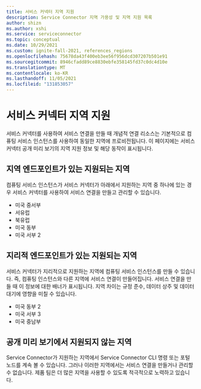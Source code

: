 ```yaml
---
title: 서비스 커넥터 지역 지원
description: Service Connector 지역 가용성 및 지역 지원 목록
author: shizn
ms.author: xshi
ms.service: serviceconnector
ms.topic: conceptual
ms.date: 10/29/2021
ms.custom: ignite-fall-2021, references_regions
ms.openlocfilehash: 75678da43f400eb3ee56f956dcd307207b501e91
ms.sourcegitcommit: 8946cfadd89ce8830ebfe358145fd37c0dc4d10e
ms.translationtype: MT
ms.contentlocale: ko-KR
ms.lasthandoff: 11/05/2021
ms.locfileid: "131853057"
---
```

# <a name="service-connector-region-support"></a>서비스 커넥터 지역 지원

서비스 커넥터를 사용하여 서비스 연결을 만들 때 개념적 연결 리소스는 기본적으로 컴퓨팅 서비스 인스턴스를 사용하여 동일한 지역에 프로비전됩니다. 이 페이지에는 서비스 커넥터 공개 미리 보기의 지역 지원 정보 및 해당 동작이 표시됩니다.

## <a name="supported-regions-with-regional-endpoint"></a>지역 엔드포인트가 있는 지원되는 지역

컴퓨팅 서비스 인스턴스가 서비스 커넥터가 아래에서 지원하는 지역 중 하나에 있는 경우 서비스 커넥터를 사용하여 서비스 연결을 만들고 관리할 수 있습니다.

- 미국 중서부
- 서유럽
- 북유럽
- 미국 동부
- 미국 서부 2

## <a name="supported-regions-with-geographical-endpoint"></a>지리적 엔드포인트가 있는 지원되는 지역

서비스 커넥터가 지리적으로 지원하는 지역에 컴퓨팅 서비스 인스턴스를 만들 수 있습니다. 즉, 컴퓨팅 인스턴스와 다른 지역에 서비스 연결이 만들어집니다. 서비스 연결을 만들 때 이 정보에 대한 배너가 표시됩니다. 지역 차이는 규정 준수, 데이터 상주 및 데이터 대기에 영향을 미칠 수 있습니다.

- 미국 동부 2
- 미국 서부 3
- 미국 중남부

## <a name="not-supported-regions-in-public-preview"></a>공개 미리 보기에서 지원되지 않는 지역

Service Connector가 지원하는 지역에서 Service Connector CLI 명령 또는 포털 노드를 계속 볼 수 있습니다. 그러나 이러한 지역에서는 서비스 연결을 만들거나 관리할 수 없습니다. 제품 팀은 더 많은 지역을 사용할 수 있도록 적극적으로 노력하고 있습니다.
